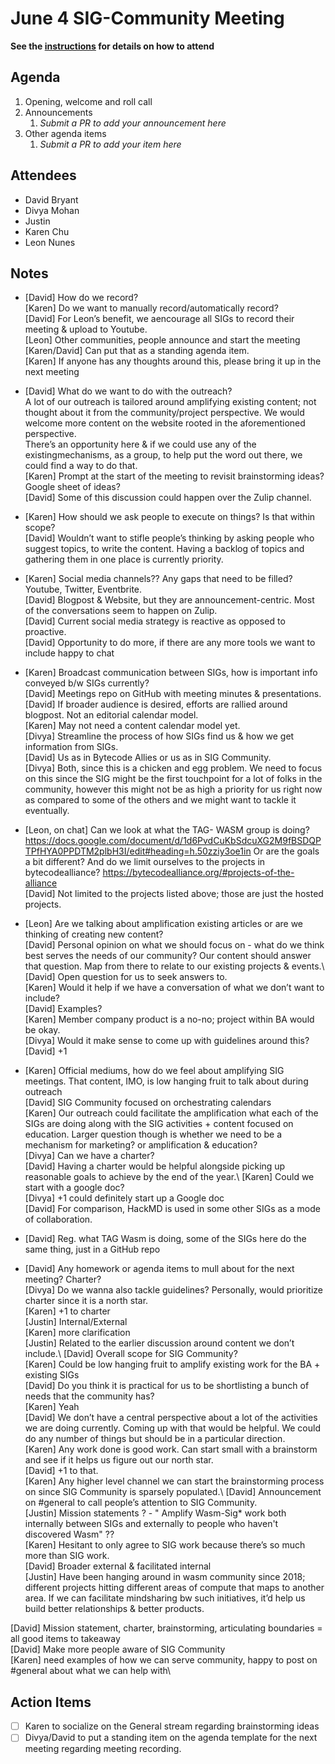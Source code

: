 # June 4 SIG-Community Meeting

**See the [instructions](../README.md) for details on how to attend**

## Agenda

1. Opening, welcome and roll call
1. Announcements
    1. _Submit a PR to add your announcement here_
1. Other agenda items
    1. _Submit a PR to add your item here_

## Attendees

- David Bryant
- Divya Mohan
- Justin
- Karen Chu
- Leon Nunes

## Notes

- [David] How do we record?\
[Karen] Do we want to manually record/automatically record?\
[David] For Leon’s benefit, we aencourage all SIGs to record their meeting & upload to Youtube.\
[Leon] Other communities, people announce and start the meeting\
[Karen/David] Can put that as a standing agenda item.\
[Karen] If anyone has any thoughts around this, please bring it up in the next meeting


- [David] What do we want to do with the outreach?\
A lot of our outreach is tailored around amplifying existing content; not thought about it from the community/project perspective. We would welcome more content on the website rooted in the aforementioned perspective.\
There’s an opportunity here & if we could use any of the existingmechanisms, as a group, to help put the word out there, we could find a way to do that.\
[Karen] Prompt at the start of the meeting to revisit brainstorming ideas? Google sheet of ideas?\
[David] Some of this discussion could happen over the Zulip channel.


- [Karen] How should we ask people to execute on things? Is that within scope?\
[David] Wouldn’t want to stifle people’s thinking by asking people who suggest topics, to write the content. Having a backlog of topics and gathering them in one place is currently priority.

- [Karen] Social media channels?? Any gaps that need to be filled? Youtube, Twitter, Eventbrite.\
[David] Blogpost & Website, but they are announcement-centric. Most of the conversations seem to happen on Zulip.\
[David] Current social media strategy is reactive as opposed to proactive.\
[David] Opportunity to do more, if there are any more tools we want to include happy to chat

- [Karen] Broadcast communication between SIGs, how is important info conveyed b/w SIGs currently?\
[David] Meetings repo on GitHub with meeting minutes & presentations.\
[David] If broader audience is desired, efforts are rallied around blogpost. Not an editorial calendar model.\
[Karen] May not need a content calendar model yet.\
[Divya] Streamline the process of how SIGs find us & how we get information from SIGs.\
[David] Us as in Bytecode Allies or us as in SIG Community.\
[Divya] Both, since this is a chicken and egg problem. We need to focus on this since the SIG might be the first touchpoint for a lot of folks in the community, however this might not be as high a priority for us right now as compared to some of the others and we might want to tackle it eventually.

- [Leon, on chat] Can we look at what the TAG- WASM group is doing?
https://docs.google.com/document/d/1d6PvdCuKbSdcuXG2M9fBSDQPTPfHYA0PPDTM2plbH3I/edit#heading=h.50zziy3oe1in
Or are the goals a bit different?
And do we limit ourselves to the projects in bytecodealliance?
https://bytecodealliance.org/#projects-of-the-alliance \
[David] Not limited to the projects listed above; those are just the hosted projects. 

- [Leon] Are we talking about amplification existing articles or are we thinking of creating new content?\
[David] Personal opinion on what we should focus on - what do we think best serves the needs of our community? Our content should answer that question. Map from there to relate to our existing projects & events.\ 
[David] Open question for us to seek answers to.\
[Karen] Would it help if we have a conversation of what we don’t want to include?\
[David] Examples?\
[Karen] Member company product is a no-no; project within BA would be okay.\
[Divya] Would it make sense to come up with guidelines around this?\
[David] +1

- [Karen] Official mediums, how do we feel about amplifying SIG meetings. That content, IMO, is low hanging fruit to talk about during outreach\
[David] SIG Community focused on orchestrating calendars\
[Karen] Our outreach could facilitate the amplification what each of the SIGs are doing along with the SIG activities + content focused on education. Larger question though is whether we need to be a mechanism for marketing? or amplification & education?\
[Divya] Can we have a charter?\
[David] Having a charter would be helpful alongside picking up reasonable goals to achieve by the end of the year.\ 
[Karen] Could we start with a google doc?\
[Divya] +1 could definitely start up a Google doc\
[David] For comparison, HackMD is used in some other SIGs as a mode of collaboration.

- [David] Reg. what TAG Wasm is doing, some of the SIGs here do the same thing, just in a GitHub repo

- [David] Any homework or agenda items to mull about for the next meeting? Charter?\
[Divya] Do we wanna also tackle guidelines? Personally, would prioritize charter since it is a north star.\
[Karen] +1 to charter\
[Justin] Internal/External\
[Karen] more clarification\
[Justin] Related to the earlier discussion around content we don’t include.\ 
[David] Overall scope for SIG Community?\
[Karen] Could be low hanging fruit to amplify existing work for the BA + existing SIGs\
[David] Do you think it is practical for us to be shortlisting a bunch of needs that the community has?\
[Karen] Yeah\
[David] We don’t have a central perspective about a lot of the activities we are doing currently. Coming up with that would be helpful. We could do any number of things but should be in a particular direction.\
[Karen] Any work done is good work. Can start small with a brainstorm and see if it helps us figure out our north star.\
[David] +1 to that.\
[Karen] Any higher level channel we can start the brainstorming process on since SIG Community is sparsely populated.\ 
[David] Announcement on #general to call people’s attention to SIG Community.\
[Justin] Mission statements ? - " Amplify Wasm-Sig* work both internally between SIGs and externally to people who haven't discovered Wasm" ??\
[Karen] Hesitant to only agree to SIG work because there’s so much more than SIG work.\
[David] Broader external & facilitated internal\
[Justin] Have been hanging around in wasm community since 2018; different projects hitting different areas of compute that maps to another area. If we can facilitate mindsharing bw such initiatives, it’d help us build better relationships & better products.

[David] Mission statement, charter, brainstorming, articulating boundaries = all good items to takeaway\
[David]  Make more people aware of SIG Community\
[Karen] need examples of how we can serve community, happy to post on #general about what we can help with\

## Action Items

* [ ] Karen to socialize on the General stream regarding brainstorming ideas
* [ ] Divya/David to put a standing item on the agenda template for the next meeting regarding meeting recording.
